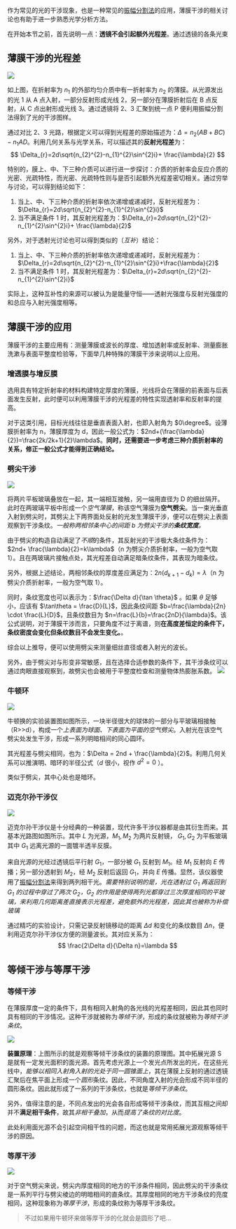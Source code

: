 作为常见的光的干涉现象，也是一种常见的[振幅分割法](相干光#振幅分割法)的应用，薄膜干涉的相关讨论也有助于进一步熟悉光学分析方法。

在开始本节之前，首先说明一点：**透镜不会引起额外光程差**。通过透镜的各条光束

## 薄膜干涉的光程差

![](Resource/7298de36dd17eb23031ad6a0d8d65d6b.png)

如上图，在折射率为 $n_{1}$ 的外部均匀介质中有一折射率为 $n_{2}$ 的薄膜。从光源发出的光 1 从 A 点入射，一部分反射形成光线 2，另一部分在薄膜折射后在 B 点反射，从 C 点出射形成光线 3。通过透镜将 2、3 汇聚到统一点 P 便利用振幅分割法得到了光的干涉图样。

通过对比 2、3 光路，根据定义可以得到光程差的原始描述为：$\Delta = n_{2}(AB+BC)-n_{1}AD$。利用几何关系与光学关系，可以描述其的**反射光程差**为：
$$
\Delta_{r}=2d\sqrt{n_{2}^{2}-n_{1}^{2}\sin^{2}i}+  
       \frac{\lambda}{2}
$$

特别的，膜上、中、下三种介质可以进行进一步探讨：介质的折射率会反应介质的光密、光疏特性，而光密、光疏特性则与是否引起额外光程差密切相关。通过穷举与讨论，可以得到结论如下：
1. 当上、中、下三种介质的折射率依次递增或递减时，反射光程差为：$\Delta_{r}=2d\sqrt{n_{2}^{2}-n_{1}^{2}\sin^{2}i}$
2. 当不满足条件 1 时，其反射光程差为：$\Delta_{r}=2d\sqrt{n_{2}^{2}-n_{1}^{2}\sin^{2}i}+  \frac{\lambda}{2}$

另外，对于透射光讨论也可以得到类似的（*互补*）结论：
1. 当上、中、下三种介质的折射率依次递增或递减时，反射光程差为：$\Delta_{r}=2d\sqrt{n_{2}^{2}-n_{1}^{2}\sin^{2}i}+\frac{\lambda}{2}$
2. 当不满足条件 1 时，其反射光程差为：$\Delta_{r}=2d\sqrt{n_{2}^{2}-n_{1}^{2}\sin^{2}i}$

实际上，这种互补性的来源可以被认为是能量守恒——透射光强度与反射光强度的和总应与入射光强度相等。


## 薄膜干涉的应用

薄膜干涉的主要应用有：测量薄膜或波长的厚度、增加透射率或反射率、测量膨胀洗漱与表面平整度检验等，下面举几种特殊的薄膜干涉来说明以上应用。

### 增透膜与增反膜

选用具有特定折射率的材料构建特定厚度的薄膜，光线将会在薄膜的前表面与后表面发生反射，此时便可以利用薄膜干涉的光程差的特性实现透射率和反射率的提高。

对于这类引用，目标光线往往是垂直表面入射，也即入射角为 $0\degree$。设薄膜折射率为 n，薄膜厚度为 d，因此一般公式为：$2nd+(\frac{\lambda}{2})=\frac{2k/2k+1}{2}\lambda$。**同时，还需要进一步考虑三种介质折射率的关系，修正一般公式才能得到正确结论。**

### 劈尖干涉

![](Resource/352501e56294c603d983b21edb7b04a5.png)

将两片平板玻璃叠放在一起，其一端相互接触，另一端用直径为 D 的细丝隔开。此时在两玻璃平板中形成一个*空气薄膜*，称该空气薄膜为**空气劈尖**。当一束光垂直入射到劈尖时，其劈尖上下两界面处反射的光发生薄膜干涉，便可以在劈尖上表面观察到干涉条纹。*一般称两相邻条中心的间距 b 为劈尖干涉的**条纹宽度**。*

由于劈尖的构造自动满足了*不顺*的条件，其反射光的干涉极大条纹条件为：$2nd+ \frac{\lambda}{2}=k\lambda$（n 为劈尖介质折射率，一般为空气取 1）。且在两玻璃片接触点处，其光程差自动满足暗条纹条件，其表现为暗条纹。

另外，根据上述结论，两相邻条纹的厚度差应满足为：$2n(d_{k+1}-d_{k})=\lambda$（n 为劈尖介质折射率，一般为空气取 1）。

同时，条纹宽度也可以表示为：$\frac{\Delta d}{\tan \theta}$ 。如果 $\theta$ 足够小，应该有 $\tan\theta = \frac{D}{L}$，因此条纹间距 $b=\frac{\lambda}{2n} \cdot \frac{L}{D}$，且条纹数目为 $n=\frac{L}{b}=\frac{2nD}{\lambda}$。该公式说明，对于薄膜干涉而言，只要角度不过于离谱，则**在高度差恒定的条件下，条纹密度会变化但条纹数目不会发生变化。**。

综合以上推导，便可以使用劈尖来测量细丝直径或者入射光的波长。

另外，由于劈尖对与形变非常敏感，且在选择合适参数的条件下，其干涉条纹可以通过肉眼直接观察到，故劈尖也会被用于平整度检查和测量物体热膨胀系数。
![](Resource/8a4e0380b317dfb99c59e00577258623.png)

### 牛顿环

![](Resource/34c29a8667b4a4125fe6c9819d3a8d54.png)

牛顿换的实验装置图如图所示，一块半径很大的球体的一部分与平玻璃相接触 （R>>d），构成一个*上表面为球面、下表面为平面的空气劈尖*。入射光在该空气劈尖处发生干涉，形成一系列明暗相间的同心圆环。

其光程差与劈尖相同，也为：$\Delta = 2nd + \frac{\lambda}{2}$。利用几何关系可以推演明、暗环的半径公式（$d$ 很小，视作 $d^{2}=0$ ）。

类似于劈尖，其中心处也是暗环。

### 迈克尔孙干涉仪

![](Resource/ca745c9df5fc909381b3a2c03808df3e.png)

迈克尔孙干涉仪是十分经典的一种装置，现代许多干涉仪器都是由其衍生而来。其基本光路图如图所示。其中 $L$ 为光源，$M_{1},M_{2}$ 为两片反射镜， $G_{1},G_{2}$ 为平板玻璃其中 $G_{1}$ 远离光源的一面镀半透半反膜。

来自光源的光经过透镜后平行射 $G_{1}$，一部分被 $G_{1}$ 反射到 $M_{1}$。经 $M_{1}$ 反射向 $E$ 传播；另一部分透射到 $M_{2}$，经 $M_{2}$ 反射后返回 $G_{1}$，并向 $E$ 传播。显然，该仪器使用了[振幅分割法](相干光#振幅分割法)来得到两列相干光。*需要特别说明的是，光在透射过 $G_{1}$ 再返回到 $G_{1}$ 的过程中穿过了两次 $G_{2}$，$G_{2}$ 的作用是使得两列光都穿过三次厚度相同的平玻璃，来利用几何距离差直接表示光程差，避免额外的光程差，因此其也被称为补偿玻璃*

通过精巧的实验设计，只需记录反射镜移动的距离 $\Delta d$ 和变化的条纹数目 $\Delta n$，便利用迈克尔孙干涉仪方便的测量波长。其对应关系为：
$$
\frac{2\Delta d}{\Delta n}=\lambda
$$

## 等倾干涉与等厚干涉

### 等倾干涉

在薄膜厚度一定的条件下，具有相同入射角的各光线的光程差相同，因此其也同时具有相同的干涉情况。这种干涉就被称为*等倾干涉*，形成的条纹就被称为*等倾干涉条纹*。

![](Resource/b687256bcd009ca01f5c9c00d1e7f74a.png)

**装置原理**：上图所示的就是观察等倾干涉条纹的装置的原理图。其中拓展光源 S 是就有一定发光面积的面光源。首先考虑光源上一个发光点所发出的光，在这些光线中，*能够以相同入射角入射的光处于同一圆锥面上*，其在薄膜上反射的通过透镜汇聚后在焦平面上形成一个*圆形*条纹。因此，不同角度入射的光会形成不同半径的圆形条纹。因此就形成了一系列的干涉条纹，也就是*等倾干涉条纹*。

另外，值得注意的是，不同点发出的光会各自形成等倾干涉条纹，而其互相之间却并不**满足相干条件**，故其*非相干叠加*，从而*提高了条纹的对比度*。

此处利用面光源不会引起空间相干性的问题，而这也就是常用拓展光源观察等倾干涉的原因。

### 等厚干涉

![](Resource/0b395df25c04016462179cbf9c3342cf.png)

对于空气劈尖来说，劈尖内厚度相同的地方的干涉条件相同，因此劈尖的干涉条纹是一系列平行与劈尖棱边的明暗相间的直条纹。其厚度相同的地方干涉条纹的亮度相同，这种现象称为*等厚干涉*，形成的条纹称为等厚干涉条纹。

> 不过如果用牛顿环来做等厚干涉的化就会是圆形了吧...